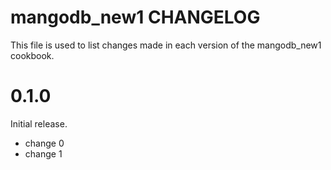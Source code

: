 # mangodb_new1 CHANGELOG

This file is used to list changes made in each version of the mangodb_new1 cookbook.

# 0.1.0

Initial release.

- change 0
- change 1

